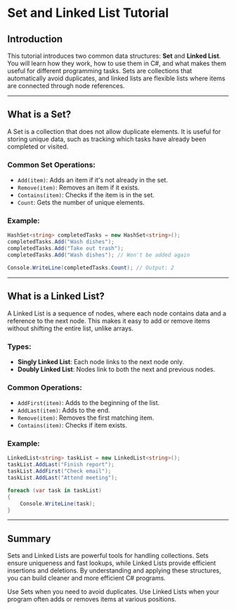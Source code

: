 # Set and Linked List Tutorial

## Introduction
This tutorial introduces two common data structures: **Set** and **Linked List**. You will learn how they work, how to use them in C#, and what makes them useful for different programming tasks. Sets are collections that automatically avoid duplicates, and linked lists are flexible lists where items are connected through node references.

---

## What is a Set?
A Set is a collection that does not allow duplicate elements. It is useful for storing unique data, such as tracking which tasks have already been completed or visited.

### Common Set Operations:
- `Add(item)`: Adds an item if it's not already in the set.
- `Remove(item)`: Removes an item if it exists.
- `Contains(item)`: Checks if the item is in the set.
- `Count`: Gets the number of unique elements.

### Example:
```csharp
HashSet<string> completedTasks = new HashSet<string>();
completedTasks.Add("Wash dishes");
completedTasks.Add("Take out trash");
completedTasks.Add("Wash dishes"); // Won't be added again

Console.WriteLine(completedTasks.Count); // Output: 2
```

---

## What is a Linked List?
A Linked List is a sequence of nodes, where each node contains data and a reference to the next node. This makes it easy to add or remove items without shifting the entire list, unlike arrays.

### Types:
- **Singly Linked List**: Each node links to the next node only.
- **Doubly Linked List**: Nodes link to both the next and previous nodes.

### Common Operations:
- `AddFirst(item)`: Adds to the beginning of the list.
- `AddLast(item)`: Adds to the end.
- `Remove(item)`: Removes the first matching item.
- `Contains(item)`: Checks if item exists.

### Example:
```csharp
LinkedList<string> taskList = new LinkedList<string>();
taskList.AddLast("Finish report");
taskList.AddFirst("Check email");
taskList.AddLast("Attend meeting");

foreach (var task in taskList)
{
    Console.WriteLine(task);
}
```

---

## Summary
Sets and Linked Lists are powerful tools for handling collections. Sets ensure uniqueness and fast lookups, while Linked Lists provide efficient insertions and deletions. By understanding and applying these structures, you can build cleaner and more efficient C# programs.

Use Sets when you need to avoid duplicates. Use Linked Lists when your program often adds or removes items at various positions.

